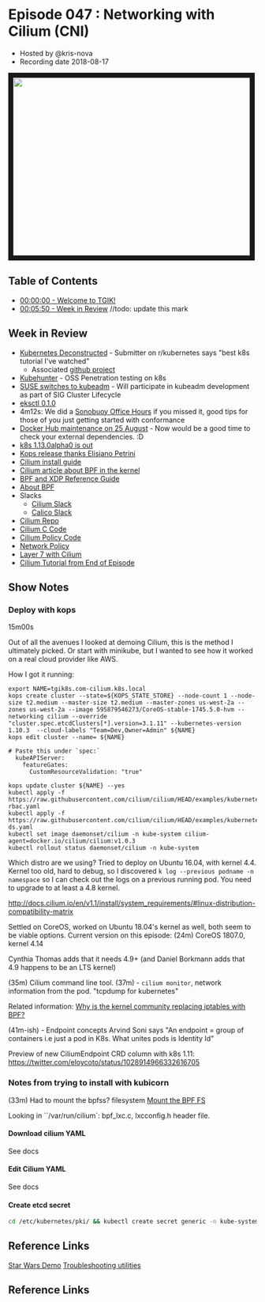 # Episode 047 : Networking with Cilium (CNI)

- Hosted by @kris-nova
- Recording date 2018-08-17

<!--- Thumbnailed embed of the video, n8Xo_ghCIOSY is the video id from the youtube url. --->

<a href="https://www.youtube.com/watch?v=I8Tp7jU2oJk
" target="_blank"><img src="http://img.youtube.com/vi/I8Tp7jU2oJk/hqdefault.jpg" width="480" height="360" border="10" /></a>

## Table of Contents

- [00:00:00 - Welcome to TGIK!](https://youtu.be/I8Tp7jU2oJk)
- [00:05:50 - Week in Review](https://youtu.be/I8Tp7jU2oJk?t=6m13s) //todo: update this mark

## Week in Review

- [Kubernetes Deconstructed](https://vimeo.com/245778144/4d1d597c5e) - Submitter on r/kubernetes says "best k8s tutorial I've watched"
    - Associated [github project](https://github.com/carsonoid/kube-decon)
- [Kubehunter](https://blog.aquasec.com/kube-hunter-kubernetes-penetration-testing) - OSS Penetration testing on k8s
- [SUSE switches to kubeadm](https://kubic.opensuse.org/blog/2018-08-09-newdirection/) - Will participate in kubeadm development as part of SIG Cluster Lifecycle
- [eksctl 0.1.0](https://www.weave.works/blog/introducing-eksctl-0-1-0)
- 4m12s: We did a [Sonobuoy Office Hours](https://www.youtube.com/watch?v=k-P4hXdruRs) if you missed it, good tips for those of you just getting started with conformance
- [Docker Hub maintenance on 25 August](https://status.docker.com/pages/maintenance/533c6539221ae15e3f000031/5b732514e46b65424d737809) - Now would be a good time to check your external dependencies. :D
- [k8s 1.13.0alpha0 is out](https://github.com/kubernetes/kubernetes/releases/tag/v1.13.0-alpha.0)
 - [Kops release thanks Elisiano Petrini](https://github.com/kubernetes/kops/releases/tag/1.10.0)
 - [Cilium install guide](https://cilium.readthedocs.io/en/v1.1/install/guides/kops/)
 - [Cilium article about BPF in the kernel](https://cilium.io/blog/2018/04/17/why-is-the-kernel-community-replacing-iptables/)
 - [BPF and XDP Reference Guide](https://cilium.readthedocs.io/en/stable/bpf/#bpf-guide)
 - [About BPF](https://qmonnet.github.io/whirl-offload/2016/09/01/dive-into-bpf/)
 - Slacks
    - [Cilium Slack](https://cilium.herokuapp.com/)
    - [Calico Slack](https://slack.projectcalico.org/)
 - [Cilium Repo](https://github.com/cilium/cilium)
 - [Cilium C Code](https://github.com/cilium/cilium/tree/master/bpf)
 - [Cilium Policy Code](https://github.com/cilium/cilium/blob/master/bpf/bpf_lxc.c#L191-L203)
 - [Network Policy](https://docs.projectcalico.org/v3.0/getting-started/kubernetes/tutorials/simple-policy)
 - [Layer 7 with Cilium](https://cilium.readthedocs.io/en/v1.1/policy/language/#layer-7-examples)
 - [Cilium Tutorial from End of Episode](http://docs.cilium.io/en/v1.1/gettingstarted/minikube/#step-6-apply-and-test-http-aware-l7-policy)


## Show Notes


### Deploy with kops

15m00s

Out of all the avenues I looked at demoing Cilium, this is the method I ultimately picked. Or start with minikube, but I wanted to see how it worked on a real cloud provider like AWS. 

How I got it running: 

```
export NAME=tgik8s.com-cilium.k8s.local
kops create cluster --state=${KOPS_STATE_STORE} --node-count 1 --node-size t2.medium --master-size t2.medium --master-zones us-west-2a --zones us-west-2a --image 595879546273/CoreOS-stable-1745.5.0-hvm --networking cilium --override "cluster.spec.etcdClusters[*].version=3.1.11" --kubernetes-version 1.10.3  --cloud-labels "Team=Dev,Owner=Admin" ${NAME}
kops edit cluster --name= ${NAME}

# Paste this under `spec:`
  kubeAPIServer:
    featureGates:
      CustomResourceValidation: "true"

kops update cluster ${NAME} --yes
kubectl apply -f https://raw.githubusercontent.com/cilium/cilium/HEAD/examples/kubernetes/1.10/cilium-rbac.yaml
kubectl apply -f https://raw.githubusercontent.com/cilium/cilium/HEAD/examples/kubernetes/1.10/cilium-ds.yaml
kubectl set image daemonset/cilium -n kube-system cilium-agent=docker.io/cilium/cilium:v1.0.3
kubectl rollout status daemonset/cilium -n kube-system
```

Which distro are we using? Tried to deploy on Ubuntu 16.04, with kernel 4.4. Kernel too old, hard to debug, so I discovered `k log --previous podname -n namespace` so I can check out the logs on a previous running pod. You need to upgrade to at least a 4.8 kernel. 

http://docs.cilium.io/en/v1.1/install/system_requirements/#linux-distribution-compatibility-matrix

Settled on CoreOS, worked on Ubuntu 18.04's kernel as well, both seem to be viable options. Current version on this episode: (24m) CoreOS 1807.0, kernel 4.14

Cynthia Thomas adds that it needs 4.9+ (and Daniel Borkmann adds that 4.9  happens to be an LTS kernel)

(35m) Cilium command line tool. (37m) - `cilium monitor`, network information from the pod. "tcpdump for kubernetes"

Related information: [Why is the kernel community replacing iptables with BPF?](https://cilium.io/blog/2018/04/17/why-is-the-kernel-community-replacing-iptables/)

(41m-ish) - Endpoint concepts Arvind Soni says "An endpoint = group of containers i.e just a pod in K8s. What unites pods is Identity Id"


Preview of new CiliumEndpoint CRD column with k8s 1.11:
https://twitter.com/eloycoto/status/1028914966332616705

### Notes from trying to install with kubicorn

(33m) Had to mount the bpfss? filesystem 
[Mount the BPF FS](https://cilium.readthedocs.io/en/v1.1/kubernetes/install/?highlight=bpffs#mounting-the-bpf-fs-optional)

Looking in ``/var/run/cilium`: bpf_lxc.c, lxcconfig.h header file. 

#### Download cilium YAML

See docs

#### Edit Cilium YAML

See docs

#### Create etcd secret


```bash
cd /etc/kubernetes/pki/ && kubectl create secret generic -n kube-system cilium-etcd-secrets --from-file=etcd-ca=ca.crt  --from-file=etcd-client-key=apiserver-etcd-client.key --from-file=etcd-client-crt=apiserver-etcd-client.crt
```



## Reference Links

[Star Wars Demo](https://github.com/cilium/star-wars-demo)
[Troubleshooting utilities](http://docs.cilium.io/en/v1.1/troubleshooting/#useful-scripts)


## Reference Links

